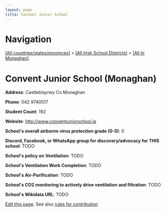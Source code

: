 ```yaml
---
layout: page
title: Convent Junior School
---
```

# Navigation

[[All countries/states/provinces]](../../..) > [[All Irish School Districts]](../..) > [[All In Monaghan]](..)

# Convent Junior School (Monaghan)

**Address**: Castleblayney Co Monaghan

**Phone**: 042 9740517

**Student Count**: 192

**Website**: <http://www.conventjuniorschool.ie>

**School's overall airborne virus protection grade (0-5)**: 0

**Discord, Facebook, or WhatsApp group for discovery/advocacy for THIS school**: TODO

**School's policy on Ventilation**: TODO

**School's Ventilation Work Completion**: TODO

**School's Air-Purification**: TODO

**School's CO2 monitoring to actively drive ventilation and filtration**: TODO

**School's Wikidata URL**: TODO


[Edit this page](https://github.com/ventilate-schools/Ireland/edit/main/./Monaghan/Convent_Junior_School.md). See also [rules for contribution](../../../contribution-rules/)